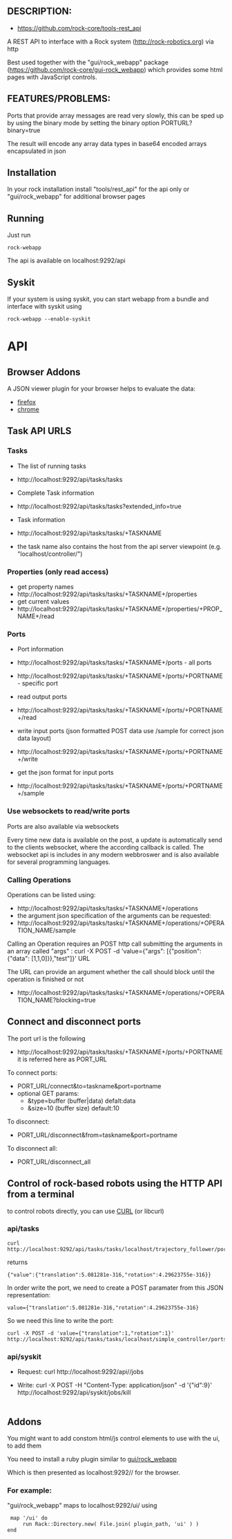 
## DESCRIPTION:

* https://github.com/rock-core/tools-rest_api

A REST API to interface with a Rock system (http://rock-robotics.org) via http


Best used together with the "gui/rock_webapp" package (https://github.com/rock-core/gui-rock_webapp) which provides some html pages
with JavaScript controls.


## FEATURES/PROBLEMS:
Ports that provide array messages are read very slowly, this can be sped up by using the binary mode by setting the binary option
PORTURL?binary=true

The result will encode any array data types in base64 encoded arrays encapsulated in json

## Installation

In your rock installation install "tools/rest_api" for the api only or "gui/rock_webapp" for additional browser pages

## Running

Just run

    rock-webapp

The api is available on localhost:9292/api


## Syskit
If your system is using syskit, you can start webapp from a bundle and interface with syskit using

    rock-webapp --enable-syskit


# API

## Browser Addons

A JSON viewer plugin for your browser helps to evaluate the data:

* [firefox](https://addons.mozilla.org/de/firefox/addon/jsonview/)
* [chrome](https://chrome.google.com/webstore/detail/jsonview/chklaanhfefbnpoihckbnefhakgolnmc)


## Task API URLS

### Tasks
 * The list of running tasks
  * http://localhost:9292/api/tasks/tasks

 * Complete Task information
  * http://localhost:9292/api/tasks/tasks?extended_info=true

 * Task information
  * http://localhost:9292/api/tasks/tasks/+TASKNAME
  * the task name also contains the host from the api server viewpoint (e.g. "localhost/controller/")

### Properties (only read access)
 * get property names
  * http://localhost:9292/api/tasks/tasks/+TASKNAME+/properties
 * get current values
  * http://localhost:9292/api/tasks/tasks/+TASKNAME+/properties/+PROP_NAME+/read

### Ports
 * Port information
  * http://localhost:9292/api/tasks/tasks/+TASKNAME+/ports - all ports
  * http://localhost:9292/api/tasks/tasks/+TASKNAME+/ports/+PORTNAME - specific port

 * read output ports
  * http://localhost:9292/api/tasks/tasks/+TASKNAME+/ports/+PORTNAME+/read

 * write input ports (json formatted POST data use /sample for correct json data layout)
  * http://localhost:9292/api/tasks/tasks/+TASKNAME+/ports/+PORTNAME+/write

 * get the json format for input ports
  * http://localhost:9292/api/tasks/tasks/+TASKNAME+/ports/+PORTNAME+/sample

### Use websockets to read/write ports

Ports are also available via websockets

Every time new data is available on the post, a update is automatically send
to the clients websocket, where the according callback is called.
The websocket api is includes in any modern webbroswer and is also available
for several programming languages.

### Calling Operations

Operations can be listed using:
 * http://localhost:9292/api/tasks/tasks/+TASKNAME+/operations
 * the argument json specification of the arguments can be requested:
 * http://localhost:9292/api/tasks/tasks/+TASKNAME+/operations/+OPERATION_NAME/sample

 Calling an Operation requires an POST http call submitting the arguments in an array called "args" : curl -X POST -d 'value={"args": [{"position": {"data": [1,1,0]}},"test"]}' URL

 The URL can provide an argument whether the call should block until the operation is finished or not
 * http://localhost:9292/api/tasks/tasks/+TASKNAME+/operations/+OPERATION_NAME?blocking=true


## Connect and disconnect ports

The port url is the following
* http://localhost:9292/api/tasks/tasks/+TASKNAME+/ports/+PORTNAME
it is referred here as PORT_URL

To connect ports:
 * PORT_URL/connect&to=taskname&port=portname
  * optional GET params:
    * &type=buffer (buffer|data) defalt:data
    * &size=10 (buffer size) default:10

To disconnect:
 * PORT_URL/disconnect&from=taskname&port=portname

To disconnect all:
 * PORT_URL/disconnect_all


## Control of rock-based robots using the HTTP API from a terminal

to control robots directly, you can use [CURL](http://curl.haxx.se/) (or libcurl)

### api/tasks
    curl http://localhost:9292/api/tasks/tasks/localhost/trajectory_follower/ports/motion_command/sample

  returns

    {"value":{"translation":5.081281e-316,"rotation":4.29623755e-316}}

In order write the port, we need to create a POST paramater from this JSON representation:

    value={"translation":5.081281e-316,"rotation":4.29623755e-316}

So we need this line to write the port:

    curl -X POST -d 'value={"translation":1,"rotation":1}' http://localhost:9292/api/tasks/tasks/localhost/simple_controller/ports/motion_command/write


### api/syskit

  * Request: curl http://localhost:9292/api//jobs

  * Write:   curl -X POST -H "Content-Type: application/json" -d '{"id":9}' http://localhost:9292/api/syskit/jobs/kill<br><br>


## Addons

You might want to add constom html/js control elements to use with the ui, to add them

You need to install a ruby plugin similar to [gui/rock_webapp](https://github.com/rock-core/gui-rock_webapp)


Which is then presented as localhost:9292/<NAME>/ for the browser.

### For example:

"gui/rock_webapp" maps to localhost:9292/ui/ using

     map '/ui' do
         run Rack::Directory.new( File.join( plugin_path, 'ui' ) )
    end
